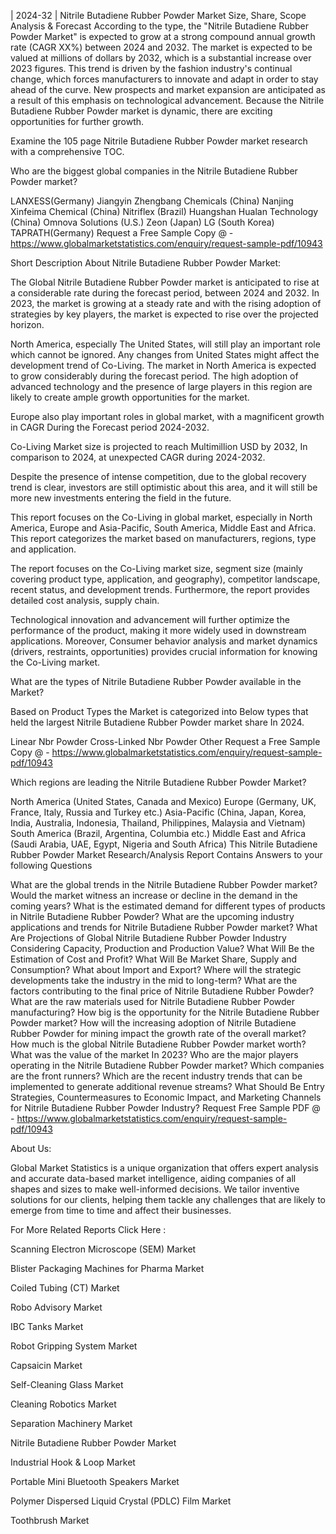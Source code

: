 | 2024-32 | Nitrile Butadiene Rubber Powder Market Size, Share, Scope Analysis & Forecast
According to the type, the "Nitrile Butadiene Rubber Powder Market" is expected to grow at a strong compound annual growth rate (CAGR XX%) between 2024 and 2032. The market is expected to be valued at millions of dollars by 2032, which is a substantial increase over 2023 figures. This trend is driven by the fashion industry's continual change, which forces manufacturers to innovate and adapt in order to stay ahead of the curve. New prospects and market expansion are anticipated as a result of this emphasis on technological advancement. Because the Nitrile Butadiene Rubber Powder market is dynamic, there are exciting opportunities for further growth.

Examine the 105 page Nitrile Butadiene Rubber Powder market research with a comprehensive TOC.

Who are the biggest global companies in the Nitrile Butadiene Rubber Powder market?


LANXESS(Germany)
Jiangyin Zhengbang Chemicals (China)
Nanjing Xinfeima Chemical (China)
Nitriflex (Brazil)
Huangshan Hualan Technology (China)
Omnova Solutions (U.S.)
Zeon (Japan)
LG (South Korea)
TAPRATH(Germany)
Request a Free Sample Copy @ - https://www.globalmarketstatistics.com/enquiry/request-sample-pdf/10943

Short Description About Nitrile Butadiene Rubber Powder Market:

The Global Nitrile Butadiene Rubber Powder market is anticipated to rise at a considerable rate during the forecast period, between 2024 and 2032. In 2023, the market is growing at a steady rate and with the rising adoption of strategies by key players, the market is expected to rise over the projected horizon.

North America, especially The United States, will still play an important role which cannot be ignored. Any changes from United States might affect the development trend of Co-Living. The market in North America is expected to grow considerably during the forecast period. The high adoption of advanced technology and the presence of large players in this region are likely to create ample growth opportunities for the market.

Europe also play important roles in global market, with a magnificent growth in CAGR During the Forecast period 2024-2032.

Co-Living Market size is projected to reach Multimillion USD by 2032, In comparison to 2024, at unexpected CAGR during 2024-2032.

Despite the presence of intense competition, due to the global recovery trend is clear, investors are still optimistic about this area, and it will still be more new investments entering the field in the future.

This report focuses on the Co-Living in global market, especially in North America, Europe and Asia-Pacific, South America, Middle East and Africa. This report categorizes the market based on manufacturers, regions, type and application.

The report focuses on the Co-Living market size, segment size (mainly covering product type, application, and geography), competitor landscape, recent status, and development trends. Furthermore, the report provides detailed cost analysis, supply chain.

Technological innovation and advancement will further optimize the performance of the product, making it more widely used in downstream applications. Moreover, Consumer behavior analysis and market dynamics (drivers, restraints, opportunities) provides crucial information for knowing the Co-Living market.

What are the types of Nitrile Butadiene Rubber Powder available in the Market?

Based on Product Types the Market is categorized into Below types that held the largest Nitrile Butadiene Rubber Powder market share In 2024.


Linear Nbr Powder
Cross-Linked Nbr Powder
Other
Request a Free Sample Copy @ - https://www.globalmarketstatistics.com/enquiry/request-sample-pdf/10943

Which regions are leading the Nitrile Butadiene Rubber Powder Market?

North America (United States, Canada and Mexico)
Europe (Germany, UK, France, Italy, Russia and Turkey etc.)
Asia-Pacific (China, Japan, Korea, India, Australia, Indonesia, Thailand, Philippines, Malaysia and Vietnam)
South America (Brazil, Argentina, Columbia etc.)
Middle East and Africa (Saudi Arabia, UAE, Egypt, Nigeria and South Africa)
This Nitrile Butadiene Rubber Powder Market Research/Analysis Report Contains Answers to your following Questions

What are the global trends in the Nitrile Butadiene Rubber Powder market? Would the market witness an increase or decline in the demand in the coming years?
What is the estimated demand for different types of products in Nitrile Butadiene Rubber Powder? What are the upcoming industry applications and trends for Nitrile Butadiene Rubber Powder market?
What Are Projections of Global Nitrile Butadiene Rubber Powder Industry Considering Capacity, Production and Production Value? What Will Be the Estimation of Cost and Profit? What Will Be Market Share, Supply and Consumption? What about Import and Export?
Where will the strategic developments take the industry in the mid to long-term?
What are the factors contributing to the final price of Nitrile Butadiene Rubber Powder? What are the raw materials used for Nitrile Butadiene Rubber Powder manufacturing?
How big is the opportunity for the Nitrile Butadiene Rubber Powder market? How will the increasing adoption of Nitrile Butadiene Rubber Powder for mining impact the growth rate of the overall market?
How much is the global Nitrile Butadiene Rubber Powder market worth? What was the value of the market In 2023?
Who are the major players operating in the Nitrile Butadiene Rubber Powder market? Which companies are the front runners?
Which are the recent industry trends that can be implemented to generate additional revenue streams?
What Should Be Entry Strategies, Countermeasures to Economic Impact, and Marketing Channels for Nitrile Butadiene Rubber Powder Industry?
Request Free Sample PDF @ - https://www.globalmarketstatistics.com/enquiry/request-sample-pdf/10943

About Us:

Global Market Statistics is a unique organization that offers expert analysis and accurate data-based market intelligence, aiding companies of all shapes and sizes to make well-informed decisions. We tailor inventive solutions for our clients, helping them tackle any challenges that are likely to emerge from time to time and affect their businesses.

For More Related Reports Click Here :

Scanning Electron Microscope (SEM) Market

Blister Packaging Machines for Pharma Market

Coiled Tubing (CT) Market

Robo Advisory Market

IBC Tanks Market

Robot Gripping System Market

Capsaicin Market

Self-Cleaning Glass Market

Cleaning Robotics Market

Separation Machinery Market

Nitrile Butadiene Rubber Powder Market

Industrial Hook & Loop Market

Portable Mini Bluetooth Speakers Market

Polymer Dispersed Liquid Crystal (PDLC) Film Market

Toothbrush Market